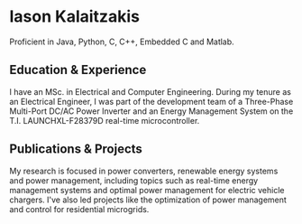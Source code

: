 # Iason Kalaitzakis
Proficient in Java, Python, C, C++, Embedded C and Matlab.

## Education & Experience
I have an MSc. in Electrical and Computer Engineering. During my tenure as an Electrical Engineer, I was part of the development team of a Three-Phase Multi-Port DC/AC Power Inverter and an Energy Management System on the T.I. LAUNCHXL-F28379D real-time microcontroller.

## Publications & Projects
My research is focused in power converters, renewable energy systems and power management, including topics such as real-time energy management systems and optimal power management for electric vehicle chargers. I've also led projects like the optimization of power management and control for residential microgrids.
